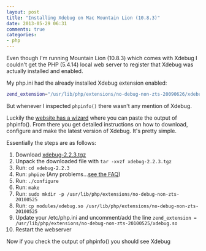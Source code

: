 ```yaml
---
layout: post
title: "Installing Xdebug on Mac Mountain Lion (10.8.3)"
date: 2013-05-29 06:31
comments: true
categories:
- php
---
```

Even though I'm running Mountain Lion (10.8.3) which comes with Xdebug I couldn't get the PHP (5.4.14) local web server to register that Xdebug was actually installed and enabled.

My php.ini had the already installed Xdebug extension enabled:

```bash
zend_extension="/usr/lib/php/extensions/no-debug-non-zts-20090626/xdebug.so"
```

But whenever I inspected ```phpinfo()``` there wasn't any mention of Xdebug.

Luckily the [website has a wizard](http://xdebug.org/wizard.php) where you can paste the output of phpinfo(). From there you get detailed instructions on how to download, configure and make the latest version of Xdebug. It's pretty simple.

Essentially the steps are as follows:

1. Download [xdebug-2.2.3.tgz](http://xdebug.org/files/xdebug-2.2.3.tgz)
2. Unpack the downloaded file with ```tar -xvzf xdebug-2.2.3.tgz```
3. Run: ```cd xdebug-2.2.3```
4. Run: ```phpize``` (Any problems…[see the FAQ](http://xdebug.org/docs/faq#phpize))
5. Run: ```./configure```
6. Run: ```make```
7. Run: ```sudo mkdir -p /usr/lib/php/extensions/no-debug-non-zts-20100525```
7. Run: ```cp modules/xdebug.so /usr/lib/php/extensions/no-debug-non-zts-20100525```
8. Update your /etc/php.ini and uncomment/add the line
```zend_extension = /usr/lib/php/extensions/no-debug-non-zts-20100525/xdebug.so```
9. Restart the webserver

Now if you check the output of phpinfo() you should see Xdebug
